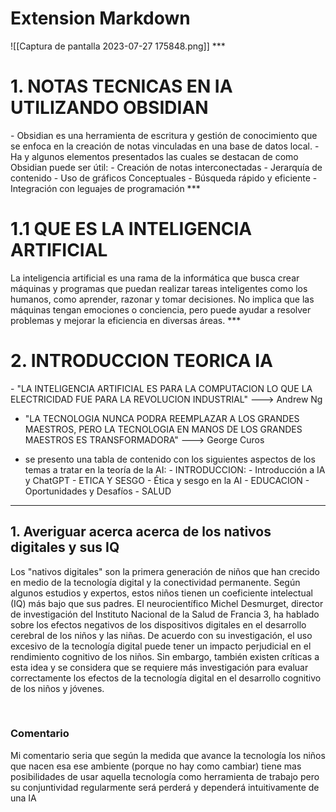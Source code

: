 <h1>Extension Markdown</h1>
![[Captura de pantalla 2023-07-27 175848.png]]
***
<h1>1. NOTAS TECNICAS EN IA UTILIZANDO OBSIDIAN</h1>
-  Obsidian es una herramienta de escritura y gestión de conocimiento que se enfoca en la creación de notas vinculadas en una base de datos local.
- Ha y algunos elementos presentados las cuales se destacan de como Obsidian puede ser útil:
                  -  Creación de notas interconectadas 
                  - Jerarquía de contenido 
                  - Uso de gráficos Conceptuales 
                  - Búsqueda rápido y eficiente 
                  - Integración con leguajes de programación 
***
<h1>1.1 QUE ES LA INTELIGENCIA ARTIFICIAL</h1>
La inteligencia artificial es una rama de la informática que busca crear máquinas y programas que puedan realizar tareas inteligentes como los humanos, como aprender, razonar y tomar decisiones. No implica que las máquinas tengan emociones o conciencia, pero puede ayudar a resolver problemas y mejorar la eficiencia en diversas áreas.
***
<h1>2. INTRODUCCION TEORICA  IA </h1>
- "LA INTELIGENCIA ARTIFICIAL ES PARA LA COMPUTACION LO QUE LA ELECTRICIDAD FUE PARA LA REVOLUCION INDUSTRIAL" ---> Andrew Ng

- "LA TECNOLOGIA NUNCA PODRA REEMPLAZAR A LOS GRANDES MAESTROS, PERO LA TECNOLOGIA EN MANOS DE LOS GRANDES MAESTROS ES TRANSFORMADORA" ---> George Curos 

- se presento una tabla de contenido con los siguientes aspectos de los temas a tratar en la teoría de la AI: 
        - INTRODUCCION: 
                  - Introducción a IA y ChatGPT 
        - ETICA Y SESGO 
                  - Ética y sesgo en la AI 
        - EDUCACION 
                  - Oportunidades y Desafíos
        - SALUD 
***
<h2>1. Averiguar acerca acerca de los nativos digitales y sus IQ </h2>
   Los "nativos digitales" son la primera generación de niños que han crecido en medio de la tecnología digital y la conectividad permanente. Según algunos estudios y expertos, estos niños tienen un coeficiente intelectual (IQ) más bajo que sus padres. El neurocientífico Michel Desmurget, director de investigación del Instituto Nacional de la Salud de Francia 3, ha hablado sobre los efectos negativos de los dispositivos digitales en el desarrollo cerebral de los niños y las niñas. De acuerdo con su investigación, el uso excesivo de la tecnología digital puede tener un impacto perjudicial en el rendimiento cognitivo de los niños. Sin embargo, también existen críticas a esta idea y se considera que se requiere más investigación para evaluar correctamente los efectos de la tecnología digital en el desarrollo cognitivo de los niños y jóvenes.

[  
](https://www.xataka.com/investigacion/fabrica-cretinos-digitales-estamos-creando-primera-generacion-coeficiente-intelectual-que-sus-padres)
<h3>Comentario</h2>
Mi comentario seria que según la medida que avance la tecnología los niños que nacen esa ese ambiente (porque no hay como cambiar) tiene mas posibilidades de usar aquella tecnología como  herramienta de trabajo pero su conjuntividad regularmente será perderá y dependerá intuitivamente de una IA


